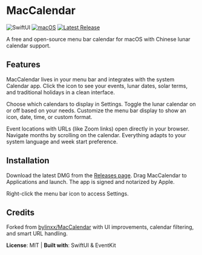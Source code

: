 # MacCalendar

![SwiftUI](https://img.shields.io/badge/SwiftUI-EC662F?style=flat&logo=swift&logoColor=white)
[![macOS](https://img.shields.io/badge/macOS-14.0+-green.svg)](https://github.com/pingfan-hu/MacCalendar)
[![Latest Release](https://img.shields.io/github/v/release/pingfan-hu/MacCalendar)](https://github.com/pingfan-hu/MacCalendar/releases)

A free and open-source menu bar calendar for macOS with Chinese lunar calendar support.

## Features

MacCalendar lives in your menu bar and integrates with the system Calendar app. Click the icon to see your events, lunar dates, solar terms, and traditional holidays in a clean interface.

Choose which calendars to display in Settings. Toggle the lunar calendar on or off based on your needs. Customize the menu bar display to show an icon, date, time, or custom format.

Event locations with URLs (like Zoom links) open directly in your browser. Navigate months by scrolling on the calendar. Everything adapts to your system language and week start preference.

## Installation

Download the latest DMG from the [Releases page](https://github.com/pingfan-hu/MacCalendar/releases). Drag MacCalendar to Applications and launch. The app is signed and notarized by Apple.

Right-click the menu bar icon to access Settings.

## Credits

Forked from [bylinxx/MacCalendar](https://github.com/bylinxx/MacCalendar) with UI improvements, calendar filtering, and smart URL handling.

**License**: MIT | **Built with**: SwiftUI & EventKit
